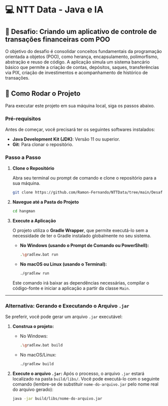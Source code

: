 # 💻 NTT Data - Java e IA

## 📝 Desafio: Criando um aplicativo de controle de transações financeiras com POO

O objetivo do desafio é consolidar conceitos fundamentais da programação orientada a objetos (POO), como herança, encapsulamento, polimorfismo, abstração e reuso de código. A aplicação simula um sistema bancário básico que permite a criação de contas, depósitos, saques, transferências via PIX, criação de investimentos e acompanhamento de histórico de transações.

## 🚀 Como Rodar o Projeto

Para executar este projeto em sua máquina local, siga os passos abaixo.

### Pré-requisitos

Antes de começar, você precisará ter os seguintes softwares instalados:
* **Java Development Kit (JDK)**: Versão 11 ou superior.
* **Git**: Para clonar o repositório.

### Passo a Passo

1.  **Clone o Repositório**

    Abra seu terminal ou prompt de comando e clone o repositório para a sua máquina.
    ```bash
    git clone https://github.com/Ramon-Fernando/NTTData/tree/main/Desafio%2002
    ```

2.  **Navegue até a Pasta do Projeto**

    ```bash
    cd hangman
    ```

3.  **Execute a Aplicação**

    O projeto utiliza o **Gradle Wrapper**, que permite executá-lo sem a necessidade de ter o Gradle instalado globalmente no seu sistema.

    * **No Windows (usando o Prompt de Comando ou PowerShell):**
        ```bash
        .\gradlew.bat run
        ```

    * **No macOS ou Linux (usando o Terminal):**
        ```bash
        ./gradlew run
        ```
    Este comando irá baixar as dependências necessárias, compilar o código-fonte e iniciar a aplicação a partir da classe `Main`.

---

### Alternativa: Gerando e Executando o Arquivo `.jar`

Se preferir, você pode gerar um arquivo `.jar` executável:

1.  **Construa o projeto:**
    * No Windows:
        ```bash
        .\gradlew.bat build
        ```
    * No macOS/Linux:
        ```bash
        ./gradlew build
        ```

2.  **Execute o arquivo `.jar`:**
    Após o processo, o arquivo `.jar` estará localizado na pasta `build/libs/`. Você pode executá-lo com o seguinte comando (lembre-se de substituir `nome-do-arquivo.jar` pelo nome real do arquivo gerado):
    ```bash
    java -jar build/libs/nome-do-arquivo.jar
    ```